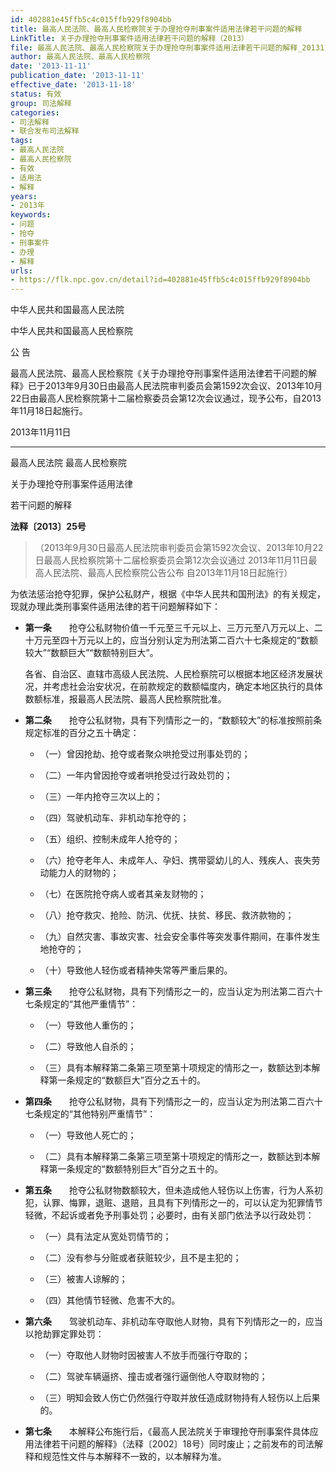 ```yaml
---
id: 402881e45ffb5c4c015ffb929f8904bb
title: 最高人民法院、最高人民检察院关于办理抢夺刑事案件适用法律若干问题的解释
LinkTitle: 关于办理抢夺刑事案件适用法律若干问题的解释（2013）
file: 最高人民法院、最高人民检察院关于办理抢夺刑事案件适用法律若干问题的解释_20131111_402881e45ffb5c4c015ffb929f8904bb.docx
author: 最高人民法院、最高人民检察院
date: '2013-11-11'
publication_date: '2013-11-11'
effective_date: '2013-11-18'
status: 有效
group: 司法解释
categories:
- 司法解释
- 联合发布司法解释
tags:
- 最高人民法院
- 最高人民检察院
- 有效
- 适用法
- 解释
years:
- 2013年
keywords:
- 问题
- 抢夺
- 刑事案件
- 办理
- 解释
urls:
- https://flk.npc.gov.cn/detail?id=402881e45ffb5c4c015ffb929f8904bb
---
```


中华人民共和国最高人民法院

中华人民共和国最高人民检察院

公 告

最高人民法院、最高人民检察院《关于办理抢夺刑事案件适用法律若干问题的解释》已于2013年9月30日由最高人民法院审判委员会第1592次会议、2013年10月22日由最高人民检察院第十二届检察委员会第12次会议通过，现予公布，自2013年11月18日起施行。

2013年11月11日

---

最高人民法院 最高人民检察院

关于办理抢夺刑事案件适用法律

若干问题的解释

**法释〔2013〕25号**

> （2013年9月30日最高人民法院审判委员会第1592次会议、2013年10月22日最高人民检察院第十二届检察委员会第12次会议通过 2013年11月11日最高人民法院、最高人民检察院公告公布 自2013年11月18日起施行）

为依法惩治抢夺犯罪，保护公私财产，根据《中华人民共和国刑法》的有关规定，现就办理此类刑事案件适用法律的若干问题解释如下：

- **第一条**　　抢夺公私财物价值一千元至三千元以上、三万元至八万元以上、二十万元至四十万元以上的，应当分别认定为刑法第二百六十七条规定的“数额较大”“数额巨大”“数额特别巨大”。

  各省、自治区、直辖市高级人民法院、人民检察院可以根据本地区经济发展状况，并考虑社会治安状况，在前款规定的数额幅度内，确定本地区执行的具体数额标准，报最高人民法院、最高人民检察院批准。

- **第二条**　　抢夺公私财物，具有下列情形之一的，“数额较大”的标准按照前条规定标准的百分之五十确定：

  - （一）曾因抢劫、抢夺或者聚众哄抢受过刑事处罚的；

  - （二）一年内曾因抢夺或者哄抢受过行政处罚的；

  - （三）一年内抢夺三次以上的；

  - （四）驾驶机动车、非机动车抢夺的；

  - （五）组织、控制未成年人抢夺的；

  - （六）抢夺老年人、未成年人、孕妇、携带婴幼儿的人、残疾人、丧失劳动能力人的财物的；

  - （七）在医院抢夺病人或者其亲友财物的；

  - （八）抢夺救灾、抢险、防汛、优抚、扶贫、移民、救济款物的；

  - （九）自然灾害、事故灾害、社会安全事件等突发事件期间，在事件发生地抢夺的；

  - （十）导致他人轻伤或者精神失常等严重后果的。

- **第三条**　　抢夺公私财物，具有下列情形之一的，应当认定为刑法第二百六十七条规定的“其他严重情节”：

  - （一）导致他人重伤的；

  - （二）导致他人自杀的；

  - （三）具有本解释第二条第三项至第十项规定的情形之一，数额达到本解释第一条规定的“数额巨大”百分之五十的。

- **第四条**　　抢夺公私财物，具有下列情形之一的，应当认定为刑法第二百六十七条规定的“其他特别严重情节”：

  - （一）导致他人死亡的；

  - （二）具有本解释第二条第三项至第十项规定的情形之一，数额达到本解释第一条规定的“数额特别巨大”百分之五十的。

- **第五条**　　抢夺公私财物数额较大，但未造成他人轻伤以上伤害，行为人系初犯，认罪、悔罪，退赃、退赔，且具有下列情形之一的，可以认定为犯罪情节轻微，不起诉或者免予刑事处罚；必要时，由有关部门依法予以行政处罚：

  - （一）具有法定从宽处罚情节的；

  - （二）没有参与分赃或者获赃较少，且不是主犯的；

  - （三）被害人谅解的；

  - （四）其他情节轻微、危害不大的。

- **第六条**　　驾驶机动车、非机动车夺取他人财物，具有下列情形之一的，应当以抢劫罪定罪处罚：

  - （一）夺取他人财物时因被害人不放手而强行夺取的；

  - （二）驾驶车辆逼挤、撞击或者强行逼倒他人夺取财物的；

  - （三）明知会致人伤亡仍然强行夺取并放任造成财物持有人轻伤以上后果的。

- **第七条**　　本解释公布施行后，《最高人民法院关于审理抢夺刑事案件具体应用法律若干问题的解释》（法释〔2002〕18号）同时废止；之前发布的司法解释和规范性文件与本解释不一致的，以本解释为准。
